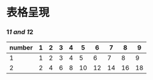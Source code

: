 # 表格呈現
### 1*1 and 1*2
number | 1 | 2 | 3 | 4 | 5 | 6 | 7 | 8 |9 
-------|---|---|---|---|---|---|---|---|--
1      | 1 | 2 | 3 | 4 | 5 | 6 | 7 | 8 |9 
2      | 2 | 4 | 6 | 8 |10 |12 |14 |16 |18 
